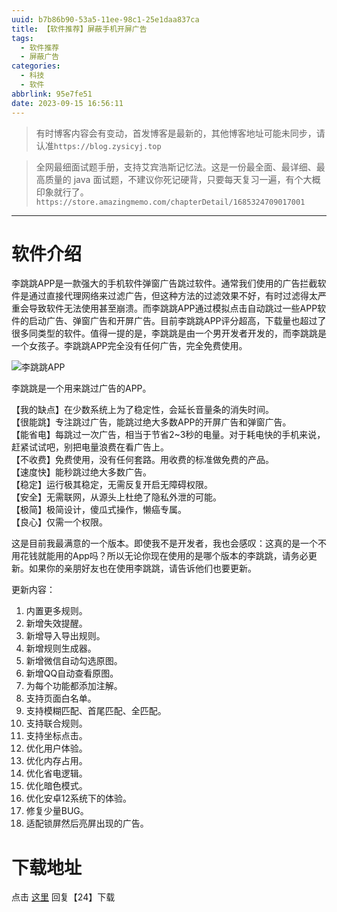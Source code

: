 ```yaml
---
uuid: b7b86b90-53a5-11ee-98c1-25e1daa837ca
title: 【软件推荐】屏蔽手机开屏广告
tags:
  - 软件推荐
  - 屏蔽广告
categories:
  - 科技
  - 软件
abbrlink: 95e7fe51
date: 2023-09-15 16:56:11
---
```



> 有时博客内容会有变动，首发博客是最新的，其他博客地址可能未同步，请认准`https://blog.zysicyj.top`


> 全网最细面试题手册，支持艾宾浩斯记忆法。这是一份最全面、最详细、最高质量的 java
面试题，不建议你死记硬背，只要每天复习一遍，有个大概印象就行了。 `https://store.amazingmemo.com/chapterDetail/1685324709017001`
    



---

# 软件介绍

李跳跳APP是一款强大的手机软件弹窗广告跳过软件。通常我们使用的广告拦截软件是通过直接代理网络来过滤广告，但这种方法的过滤效果不好，有时过滤得太严重会导致软件无法使用甚至崩溃。而李跳跳APP通过模拟点击自动跳过一些APP软件的启动广告、弹窗广告和开屏广告。目前李跳跳APP评分超高，下载量也超过了很多同类型的软件。值得一提的是，李跳跳是由一个男开发者开发的，而李跳跳是一个女孩子。李跳跳APP完全没有任何广告，完全免费使用。

![李跳跳APP](http://blog-1253652709.cos.ap-guangzhou.myqcloud.com/pasteimageintomarkdown/2023-09-15/151874160100200.png)

李跳跳是一个用来跳过广告的APP。

【我的缺点】在少数系统上为了稳定性，会延长音量条的消失时间。  
【很能跳】专注跳过广告，能跳过绝大多数APP的开屏广告和弹窗广告。  
【能省电】每跳过一次广告，相当于节省2~3秒的电量。对于耗电快的手机来说，赶紧试试吧，别把电量浪费在看广告上。  
【不收费】免费使用，没有任何套路。用收费的标准做免费的产品。  
【速度快】能秒跳过绝大多数广告。  
【稳定】运行极其稳定，无需反复开启无障碍权限。  
【安全】无需联网，从源头上杜绝了隐私外泄的可能。  
【极简】极简设计，傻瓜式操作，懒癌专属。  
【良心】仅需一个权限。

这是目前我最满意的一个版本。即使我不是开发者，我也会感叹：这真的是一个不用花钱就能用的App吗？所以无论你现在使用的是哪个版本的李跳跳，请务必更新。如果你的亲朋好友也在使用李跳跳，请告诉他们也要更新。

更新内容：

1. 内置更多规则。
2. 新增失效提醒。
3. 新增导入导出规则。
4. 新增规则生成器。
5. 新增微信自动勾选原图。
6. 新增QQ自动查看原图。
7. 为每个功能都添加注解。
8. 支持页面白名单。
9. 支持模糊匹配、首尾匹配、全匹配。
10. 支持联合规则。
11. 支持坐标点击。
12. 优化用户体验。
13. 优化内存占用。
14. 优化省电逻辑。
15. 优化暗色模式。
16. 优化安卓12系统下的体验。
17. 修复少量BUG。
18. 适配锁屏然后亮屏出现的广告。

# 下载地址

点击 [这里](http://c.ua7.cn/2JNEyA) 回复【24】下载
